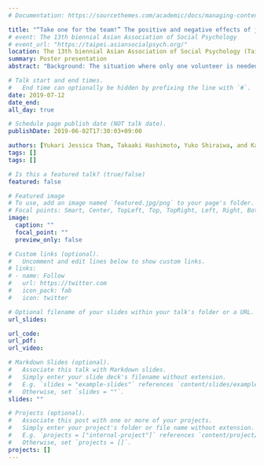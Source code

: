 ```yaml
---
# Documentation: https://sourcethemes.com/academic/docs/managing-content/

title: "“Take one for the team!” The positive and negative effects of justice sensitivity in a volunteer’s dilemma in workplace scenarios"
# event: The 13th biennial Asian Association of Social Psychology
# event_url: "https://taipei.asiansocialpsych.org/"
location: The 13th biennial Asian Association of Social Psychology (Taipei, Taiwan)
summary: Poster presentation
abstract: "Background: The situation where only one volunteer is needed to provide the group benefit is known as the “volunteer’s dilemma” (Diekmann, 1985). If someone volunteers, everyone benefits, but if nobody does, everyone suffers. It is rational to be the only volunteer when nobody is likely to step forward, and to freeride when someone else is likely to volunteer. Based on studies of justice sensitivity (e.g., Schmitt et al., 2010), however, we hypothesize that people would make rather irrational decisions: When those high in self-oriented justice sensitivity (sensitivity to becoming a victim of injustice) find that nobody is going to volunteer, they would shirk because it is unfair for them to be the only one who incurs the cost of volunteering. In contrast, when those high in other-oriented justice sensitivity (sensitivity to benefiting from injustice) find that someone else is going to volunteer, they would also volunteer so as not to let the person be the only one who incurs the cost of volunteering. Method: We conducted two scenario-based experiments (Study1: n = 94, Study2: n = 93). The participants completed Justice Sensitivity Inventory (Schmitt et al., 2010), and read a scenario of the volunteer’s dilemma, which is likely to happen at a workplace. They were divided into two conditions: one (out of six) member always volunteers vs. nobody volunteers in the scenario. The participants were asked how likely they would volunteer in the situation. Results: The hypotheses were partly supported in both studies; self-oriented justice sensitivity had the negative effect and other-oriented justice sensitivity had the positive effect on people’s willingness to volunteer; however, it was regardless of condition (i.e., the number of volunteers). The present research contributes to the literature on the associations between justice sensitivity and people’s behavior, specifically prosocial and antisocial behavior, in the volunteer’s dilemma."

# Talk start and end times.
#   End time can optionally be hidden by prefixing the line with `#`.
date: 2019-07-12
date_end: 
all_day: true

# Schedule page publish date (NOT talk date).
publishDate: 2019-06-02T17:30:03+09:00

authors: [Yukari Jessica Tham, Takaaki Hashimoto, Yuko Shiraiwa, and Kaori Karasawa]
tags: []
tags: []

# Is this a featured talk? (true/false)
featured: false

# Featured image
# To use, add an image named `featured.jpg/png` to your page's folder. 
# Focal points: Smart, Center, TopLeft, Top, TopRight, Left, Right, BottomLeft, Bottom, BottomRight.
image:
  caption: ""
  focal_point: ""
  preview_only: false

# Custom links (optional).
#   Uncomment and edit lines below to show custom links.
# links:
# - name: Follow
#   url: https://twitter.com
#   icon_pack: fab
#   icon: twitter

# Optional filename of your slides within your talk's folder or a URL.
url_slides:

url_code:
url_pdf:
url_video:

# Markdown Slides (optional).
#   Associate this talk with Markdown slides.
#   Simply enter your slide deck's filename without extension.
#   E.g. `slides = "example-slides"` references `content/slides/example-slides.md`.
#   Otherwise, set `slides = ""`.
slides: ""

# Projects (optional).
#   Associate this post with one or more of your projects.
#   Simply enter your project's folder or file name without extension.
#   E.g. `projects = ["internal-project"]` references `content/project/deep-learning/index.md`.
#   Otherwise, set `projects = []`.
projects: []
---
```

